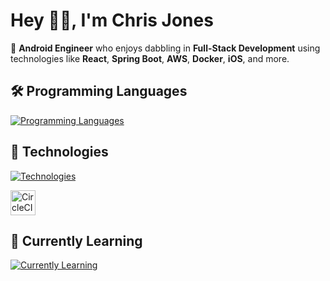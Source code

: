 # Hey 👋🏾, I'm Chris Jones  

📱 **Android Engineer** who enjoys dabbling in **Full-Stack Development** using technologies like **React**, **Spring Boot**, **AWS**, **Docker**, **iOS**, and more.  

## 🛠️ Programming Languages  

[![Programming Languages](https://skillicons.dev/icons?i=kotlin,java)](https://skillicons.dev)

## 🔧 Technologies  

[![Technologies ](https://skillicons.dev/icons?i=androidstudio,aws,postgres,spring,linux,docker,gradle)](https://skillicons.dev)

<a href="https://circleci.com" target="_blank" rel="noreferrer">  
  <img src="https://www.vectorlogo.zone/logos/circleci/circleci-icon.svg" alt="CircleCI" width="40" height="40"/>  
</a>  

## 🌱 Currently Learning  

[![Currently Learning  ](https://skillicons.dev/icons?i=c,cpp)](https://skillicons.dev)
